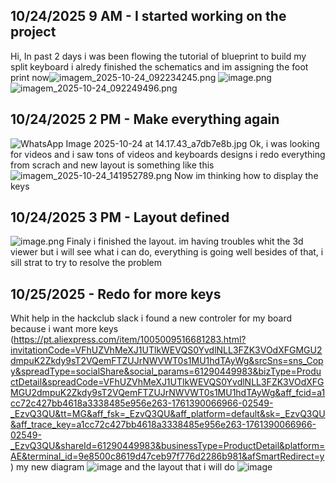 <!--
  ===================    !!READ THIS NOTICE!!   ====================
  DO NOT edit this file manually. Your changes WILL BE OVERWRITTEN!
  This journal is auto generated and updated by Hack Club Blueprint.
  To edit this file, please edit your journal entries on Blueprint.
  ==================================================================
-->

## 10/24/2025 9 AM - I started working on the project  

Hi,
In past 2 days i was been flowing the tutorial of blueprint to build my split keyboard i alredy finished the schematics and im assigning the foot print now![imagem_2025-10-24_092234245.png](https://blueprint.hackclub.com/user-attachments/blobs/proxy/eyJfcmFpbHMiOnsiZGF0YSI6NTA0NSwicHVyIjoiYmxvYl9pZCJ9fQ==--8b730245f9f99bc59270ca7d586c73bf7af65978/imagem_2025-10-24_092234245.png)
![image.png](https://blueprint.hackclub.com/user-attachments/blobs/proxy/eyJfcmFpbHMiOnsiZGF0YSI6NTA0NCwicHVyIjoiYmxvYl9pZCJ9fQ==--aa63f96b151f6caef6b0187042cb9ce23f9631fa/image.png)
![imagem_2025-10-24_092249496.png](https://blueprint.hackclub.com/user-attachments/blobs/proxy/eyJfcmFpbHMiOnsiZGF0YSI6NTA0NiwicHVyIjoiYmxvYl9pZCJ9fQ==--ca4e214292ede2ec7685e0d22de4ddf05a37ddee/imagem_2025-10-24_092249496.png)
  

## 10/24/2025 2 PM - Make everything again  

![WhatsApp Image 2025-10-24 at 14.17.43_a7db7e8b.jpg](https://blueprint.hackclub.com/user-attachments/blobs/proxy/eyJfcmFpbHMiOnsiZGF0YSI6NTA5NSwicHVyIjoiYmxvYl9pZCJ9fQ==--7e55a29a3f9b208dc22ae10afa2865c4531e85e5/WhatsApp%20Image%202025-10-24%20at%2014.17.43_a7db7e8b.jpg)
Ok, i was looking for videos and i saw tons of videos and keyboards designs i redo everything from scrach and new layout is something like this
![imagem_2025-10-24_141952789.png](https://blueprint.hackclub.com/user-attachments/blobs/proxy/eyJfcmFpbHMiOnsiZGF0YSI6NTA5NCwicHVyIjoiYmxvYl9pZCJ9fQ==--b1a897052711a7015c030d6f4e1ca2fec9795dcc/imagem_2025-10-24_141952789.png)
Now im thinking how to display the keys
  

## 10/24/2025 3 PM - Layout defined  

![image.png](https://blueprint.hackclub.com/user-attachments/blobs/proxy/eyJfcmFpbHMiOnsiZGF0YSI6NTEwOCwicHVyIjoiYmxvYl9pZCJ9fQ==--fe309a7e98bbaee19dddda163aa70e030c1cf12c/image.png)
Finaly i finished the layout. im having troubles whit the 3d viewer but i will see what i can do, everything is going well besides of that, i sill strat to try to resolve the problem  

## 10/25/2025 - Redo for more keys  

Whit help in the hackclub slack i found a new controler for my board because i want more keys (https://pt.aliexpress.com/item/1005009516681283.html?invitationCode=VFhUZVhMeXJ1UTlkWEVQS0YvdlNLL3FZK3VOdXFGMGU2dmpuK2Zkdy9sT2VQemFTZUJrNWVWT0s1MU1hdTAyWg&srcSns=sns_Copy&spreadType=socialShare&social_params=61290449983&bizType=ProductDetail&spreadCode=VFhUZVhMeXJ1UTlkWEVQS0YvdlNLL3FZK3VOdXFGMGU2dmpuK2Zkdy9sT2VQemFTZUJrNWVWT0s1MU1hdTAyWg&aff_fcid=a1cc72c427bb4618a3338485e956e263-1761390066966-02549-_EzvQ3QU&tt=MG&aff_fsk=_EzvQ3QU&aff_platform=default&sk=_EzvQ3QU&aff_trace_key=a1cc72c427bb4618a3338485e956e263-1761390066966-02549-_EzvQ3QU&shareId=61290449983&businessType=ProductDetail&platform=AE&terminal_id=9e8500c8619d47ceb97f776d2286b981&afSmartRedirect=y) 
my new diagram
![image](https://blueprint.hackclub.com/user-attachments/blobs/proxy/eyJfcmFpbHMiOnsiZGF0YSI6NTQxNSwicHVyIjoiYmxvYl9pZCJ9fQ==--193c6d99633758c8af40eb59861332c1c763cedb/image.png)
and the layout that i will do
![image](https://blueprint.hackclub.com/user-attachments/blobs/proxy/eyJfcmFpbHMiOnsiZGF0YSI6NTQxNiwicHVyIjoiYmxvYl9pZCJ9fQ==--f0f205caa94b90f189909a9edfbb6d11df731fee/image.png)
  

